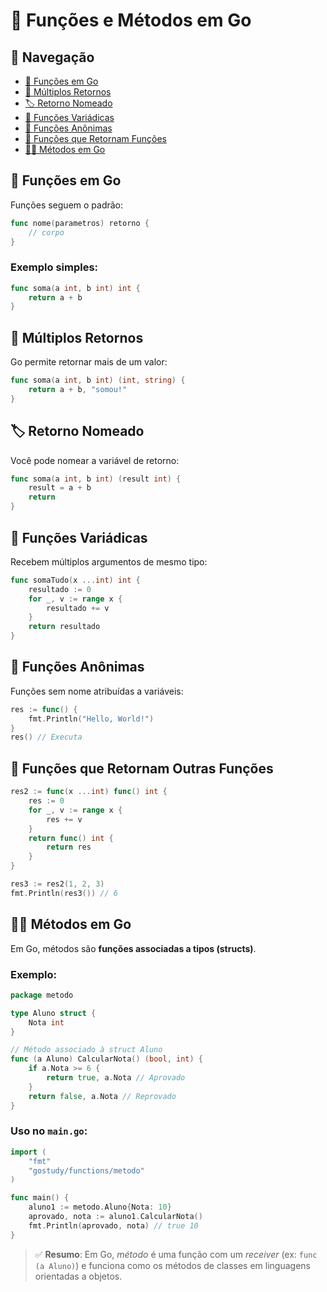 # 🧠 Funções e Métodos em Go

## 📌 Navegação

- [🧠 Funções em Go](#-funções-em-go)
- [🔁 Múltiplos Retornos](#-múltiplos-retornos)
- [🏷️ Retorno Nomeado](#-retorno-nomeado)
- [🎲 Funções Variádicas](#-funções-variádicas)
- [🧩 Funções Anônimas](#-funções-anônimas)
- [🔄 Funções que Retornam Funções](#-funções-que-retornam-outras-funções)
- [👨‍🏫 Métodos em Go](#-métodos-em-go)

## 🧠 Funções em Go

Funções seguem o padrão:

```go
func nome(parametros) retorno {
	// corpo
}
```

### Exemplo simples:

```go
func soma(a int, b int) int {
	return a + b
}
```

## 🔁 Múltiplos Retornos

Go permite retornar mais de um valor:

```go
func soma(a int, b int) (int, string) {
	return a + b, "somou!"
}
```

## 🏷️ Retorno Nomeado

Você pode nomear a variável de retorno:

```go
func soma(a int, b int) (result int) {
	result = a + b
	return
}
```

## 🎲 Funções Variádicas

Recebem múltiplos argumentos de mesmo tipo:

```go
func somaTudo(x ...int) int {
	resultado := 0
	for _, v := range x {
		resultado += v
	}
	return resultado
}
```

## 🧩 Funções Anônimas

Funções sem nome atribuídas a variáveis:

```go
res := func() {
	fmt.Println("Hello, World!")
}
res() // Executa
```

## 🔄 Funções que Retornam Outras Funções

```go
res2 := func(x ...int) func() int {
	res := 0
	for _, v := range x {
		res += v
	}
	return func() int {
		return res
	}
}

res3 := res2(1, 2, 3)
fmt.Println(res3()) // 6
```

## 👨‍🏫 Métodos em Go

Em Go, métodos são **funções associadas a tipos (structs)**.

### Exemplo:

```go
package metodo

type Aluno struct {
	Nota int
}

// Método associado à struct Aluno
func (a Aluno) CalcularNota() (bool, int) {
	if a.Nota >= 6 {
		return true, a.Nota // Aprovado
	}
	return false, a.Nota // Reprovado
}
```

### Uso no `main.go`:

```go
import (
	"fmt"
	"gostudy/functions/metodo"
)

func main() {
	aluno1 := metodo.Aluno{Nota: 10}
	aprovado, nota := aluno1.CalcularNota()
	fmt.Println(aprovado, nota) // true 10
}
```

> ✅ **Resumo**: Em Go, _método_ é uma função com um _receiver_ (ex: `func (a Aluno)`) e funciona como os métodos de classes em linguagens orientadas a objetos.
